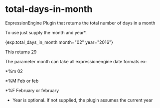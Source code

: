 total-days-in-month
===================

ExpressionEngine Plugin that returns the total number of days in a month

To use just supply the month and year*.

{exp:total_days_in_month month="02" year="2016"}

This returns 29

The parameter month can take all expressionengine date formats
ex:     

*%m      02

*%M      Feb or feb

*%F      February or february


* Year is optional. If not supplied, the plugin assumes the current year
